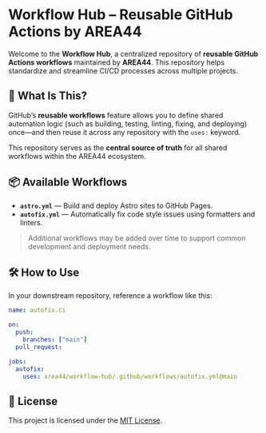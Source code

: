 # Workflow Hub – Reusable GitHub Actions by AREA44

Welcome to the **Workflow Hub**, a centralized repository of **reusable GitHub Actions workflows** maintained by **AREA44**. This repository helps standardize and streamline CI/CD processes across multiple projects.

## 🚀 What Is This?

GitHub’s **reusable workflows** feature allows you to define shared automation logic (such as building, testing, linting, fixing, and deploying) once—and then reuse it across any repository with the `uses:` keyword.

This repository serves as the **central source of truth** for all shared workflows within the AREA44 ecosystem.

## 📦 Available Workflows

* **`astro.yml`** — Build and deploy Astro sites to GitHub Pages.
* **`autofix.yml`** — Automatically fix code style issues using formatters and linters.

> Additional workflows may be added over time to support common development and deployment needs.

## 🛠️ How to Use

In your downstream repository, reference a workflow like this:

```yaml
name: autofix.ci

on:
  push:
    branches: ["main"]
  pull_request:

jobs:
  autofix:
    uses: area44/workflow-hub/.github/workflows/autofix.yml@main
```

## 📄 License

This project is licensed under the [MIT License](LICENSE).
